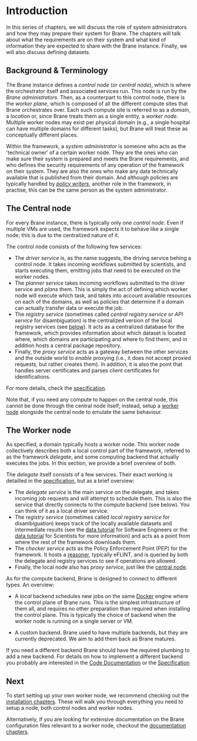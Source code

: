 # Introduction

In this series of chapters, we will discuss the role of system administrators and how they may prepare their system for Brane. The chapters will talk about what the requirements are on their system and what kind of information they are expected to share with the Brane instance. Finally, we will also discuss defining datasets.

## Background & Terminology

The Brane instance defines a _control node_ (or _central node_), which is where the orchestrator itself and associated services run. This node is run by the _Brane administrators_. Then, as a counterpart to this control node, there is the _worker plane_, which is composed of all the different compute sites that Brane orchestrates over. Each such compute site is referred to as a _domain_, a _location_ or, since Brane treats them as a single entity, a _worker node_. Multiple worker nodes may exist per physical domain (e.g., a single hospital can have multiple domains for different tasks), but Brane will treat these as conceptually different places.

Within the framework, a _system administrator_ is someone who acts as the 'technical owner' of a certain worker node. They are the ones who can make sure their system is prepared and meets the Brane requirements, and who defines the security requirements of any operation of the framework on their system. They are also the ones who make any data technically available that is published from their domain. And although policies are typically handled by [_policy writers_](../policy-experts/introduction.md), another role in the framework, in practise, this can be the same person as the system administrator.

## The Central node

For every Brane instance, there is typically only one _control node_. Even if multiple VMs are used, the framework expects it to behave like a single node; this is due to the centralized nature of it.

The control node consists of the following few services:

- The _driver service_ is, as the name suggests, the driving service behing a control node. It takes incoming workflows submitted by scientists, and starts executing them, emitting jobs that need to be executed on the worker nodes.
- The _planner service_ takes incoming workflows submitted to the driver service and _plans_ them. This is simply the act of defining which worker node will execute which task, and takes into account available resources on each of the domains, as well as policies that determine if a domain can actually transfer data or execute the job.
- The _registry service_ (sometimes called _central registry service_ or _API service_ for disambiguation) is the centralized version of the local registry services (see [below](#the-worker-node)). It acts as a centralized database for the framework, which provides information about which dataset is located where, which domains are participating and where to find them<small><small><small><sup><a href="../assets/img/domains-and-where-to-find-them.jpg">1</a></sub></small></small></small>, and in addition hosts a central package repository.
- Finally, the _proxy service_ acts as a gateway between the other services and the outside world to _enable_ proxying (i.e., it does not accept proxied requests, but rather creates them). In addition, it is also the point that handles server certificates and parses client certificates for identifications.

For more details, check the [specification](/specification).

Note that, if you need any compute to happen on the central node, this cannot be done through the central node itself; instead, setup a [worker node](#the-worker-node) alongside the central node to emulate the same behaviour.

## The Worker node

As specified, a domain typically hosts a worker node. This worker node collectively describes both a local control part of the framework, referred to as the framework _delegate_, and some computing backend that actually executes the jobs. In this section, we provide a brief overview of both.

The _delegate_ itself consists of a few services. Their exact working is detailled in the [specification](/specification), but as a brief overview:

- The _delegate service_ is the main service on the delegate, and takes incoming job requests and will attempt to schedule them. This is also the service that directly connects to the compute backend (see below). You can think of it as a local driver service.
- The _registry service_ (sometimes called _local registry service_ for disambiguation) keeps track of the locally available datasets and intermediate results (see the [data tutorial](../software-engineers/data.md) for Software Engineers or the [data tutorial](../scientists/bscript/datasets.md) for Scientists for more information) and acts as a point from where the rest of the framework downloads them.
- The _checker service_ acts as the Policy Enforcement Point (PEP) for the framework. It hosts a [reasoner](https://github.com/braneframework/policy-reasoner), typically eFLINT, and is queried by both the delegate and registry services to see if operations are allowed.
- Finally, the local node also has _proxy service_, just like the [central node](#the-central-node).

As for the compute backend, Brane is designed to connect to different types. An overview:

- A _local_ backend schedules new jobs on the same [Docker](https://docker.com) engine where the control plane of Brane runs. This is the simplest infrastructure of them all, and requires no other preparation than required when installing the control plane. This is typically the choice of backend when the worker node is running on a single server or VM.
<!-- - A _VM_ backend uses an SSH connection (via the [Xenon](https://github.com/xenon-middleware/xenon) middleware) to launch jobs on the Docker engine of another server or VM. This is typically useful for simple setups that still emphasise a split between a local control plane and a local compute plane, but don't have extensive clusters to connect to.  -->
<!-- - A _Kubernetes_ backend connects to a [Kubernetes](https://kubernetes.io) cluster on which incoming jobs are hosted. This is the recommended large-scale compute option if you need large amounts of compute power, since Kubernetes is designed to natively work with containers. -->
<!-- - A _Slurm_ backend connects to a [Slurm](https://www.schedmd.com/) cluster on which incoming jobs are hosted. This infrastructure type may be harder to setup, as Slurm does not have any builtin container support. However, when setup properly, it can be used to connect to existing large-scale compute clusters to execute Brane jobs on. -->
- A custom backend. Brane used to have multiple backends, but they are currently deprecated. We aim to add them back as Brane matures.

If you need a different backend Brane should have the required plumbing to add a new backend. For details on how to implement a different backend you probably are interested in the [Code Documentation](/brane) or the [Specification](/specification)

## Next

To start setting up your own worker node, we recommend checking out the [installation chapters](./installation/introduction.md). These will walk you through everything you need to setup a node, both control nodes and worker nodes.

Alternatively, if you are looking for extensive documentation on the Brane configuration files relevant to a worker node, checkout the [documentation chapters](./docs/overview.md).

<img hidden src="../assets/img/domains-and-where-to-find-them.jpg" alt="meme" width="1"/>
